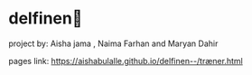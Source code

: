 # delfinen🐬

project by: Aisha jama , Naima Farhan and Maryan Dahir

pages link: https://aishabulalle.github.io/delfinen--/træner.html

